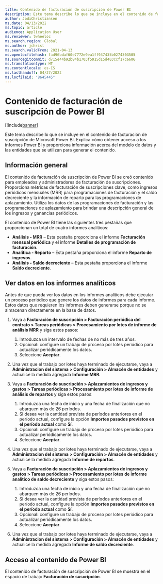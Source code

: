 ```yaml
---
title: Contenido de facturación de suscripción de Power BI
description: Este tema describe lo que se incluye en el contenido de facturación de suscripción de Microsoft Power BI.
author: JodiChristiansen
ms.date: 04/13/2022
ms.topic: article
audience: Application User
ms.reviewer: twheeloc
ms.search.region: Global
ms.author: jchrist
ms.search.validFrom: 2021-04-13
ms.openlocfilehash: fad96bdaf60e7772e9ea1ff937435b0274303505
ms.sourcegitcommit: d715e44b92b84b1703f5915d15d403ccf17c6606
ms.translationtype: HT
ms.contentlocale: es-ES
ms.lasthandoff: 04/27/2022
ms.locfileid: "8645445"
---
```

# <a name="subscription-billing-power-bi-content"></a>Contenido de facturación de suscripción de Power BI

[!include[banner](../includes/banner.md)]

Este tema describe lo que se incluye en el contenido de facturación de suscripción de Microsoft Power BI. Explica cómo obtener acceso a los informes Power BI y proporciona información acerca del modelo de datos y las entidades que se utilizan para generar el contenido. 

## <a name="overview"></a>Información general

El contenido de facturación de suscripción de Power BI se creó contenido para empleados y administradores de facturación de suscripciones. Proporciona métricas de facturación de suscripciones clave, como ingresos periódicos mensuales (MRR) para programaciones de facturación y el saldo decreciente y la información de reparto para las programaciones de aplazamiento. Utiliza los datos de las programaciones de facturación y las programaciones de aplazamiento para brindar una descripción general de los ingresos y ganancias periódicos.

El contenido de Power BI tiene las siguientes tres pestañas que proporcionan un total de cuatro informes analíticos: 

- **Análisis - MRR** – Esta pestaña proporciona el informe **Facturación mensual periódica** y el informe **Detalles de programación de facturación**.
- **Analítica - Reparto** – Esta pestaña proporciona el informe **Reparto de ingresos**.
- **Análisis - Saldo decreciente** – Esta pestaña proporciona el informe **Saldo decreciente**.

## <a name="view-data-on-the-analytical-reports"></a>Ver datos en los informes analíticos

Antes de que pueda ver los datos en los informes analíticos debe ejecutar un proceso periódico que genere los datos de informes para cada informe. Estos datos que requieren los informes deben generarse porque no se almacenan directamente en la base de datos. 

1. Vaya a **Facturación de suscripción \> Facturación periódica del contrato \> Tareas periódicas \> Procesamiento por lotes de informe de análisis MRR** y siga estos pasos:

    1. Introduzca un intervalo de fechas de no más de tres años.
    2. Opcional: configure un trabajo de proceso por lotes periódico para actualizar periódicamente los datos.
    3. Seleccione **Aceptar**.

2. Una vez que el trabajo por lotes haya terminado de ejecutarse, vaya a **Administracion del sistema \> Configuración \> Almacén de entidades** y actualice la medida agregada **Informe MRR**. 
3. Vaya a **Facturación de suscripción \> Aplazamientos de ingresos y gastos \> Tareas periódicas \> Procesamiento por lotes de informe de análisis de repartos** y siga estos pasos:

    1. Introduzca una fecha de inicio y una fecha de finalización que no abarquen más de 26 períodos. 
    2. Si desea ver la cantidad prevista de períodos anteriores en el período actual, configure la opción **Importes pasados previstos en el período actual** como **Sí**.
    3. Opcional: configure un trabajo de proceso por lotes periódico para actualizar periódicamente los datos.
    4. Seleccione **Aceptar**. 

4. Una vez que el trabajo por lotes haya terminado de ejecutarse, vaya a **Administracion del sistema \> Configuración \> Almacén de entidades** y actualice la medida agregada **Informe de repartos**.
5. Vaya a **Facturación de suscripción \> Aplazamientos de ingresos y gastos \> Tareas periódicas \> Procesamiento por lotes de informe analítico de saldo decreciente** y siga estos pasos:

    1. Introduzca una fecha de inicio y una fecha de finalización que no abarquen más de 26 períodos. 
    2. Si desea ver la cantidad prevista de períodos anteriores en el período actual, configure la opción **Importes pasados previstos en el período actual** como **Sí**.
    3. Opcional: configure un trabajo de proceso por lotes periódico para actualizar periódicamente los datos.
    4. Seleccione **Aceptar**.

6. Una vez que el trabajo por lotes haya terminado de ejecutarse, vaya a **Administracion del sistema \> Configuración \> Almacén de entidades** y actualice la medida agregada **Informe de saldo decreciente**.

## <a name="accessing-the-power-bi-content"></a>Acceso al contenido de Power BI

El contenido de facturación de suscripción de Power BI se muestra en el espacio de trabajo **Facturación de suscripción**.
